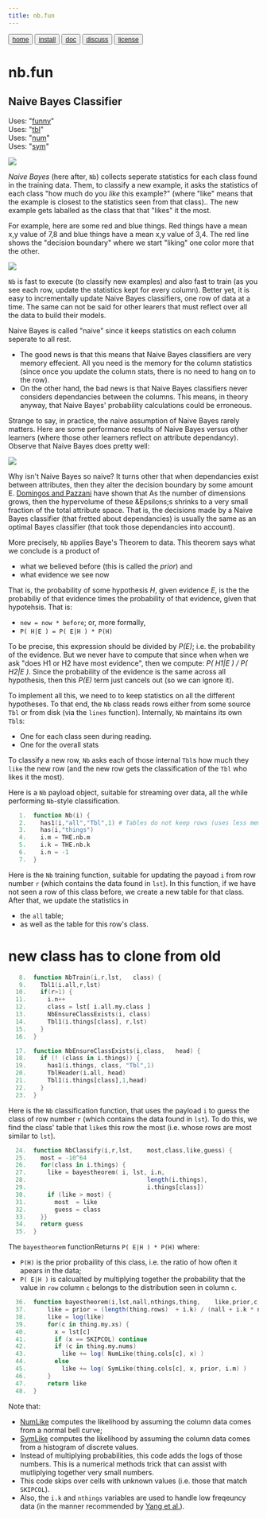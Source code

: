 ```yaml
---
title: nb.fun
---
```


<button class="button button1"><a href="/fun/index">home</a></button>   <button class="button button2"><a href="/fun/INSTALL">install</a></button>   <button class="button button1"><a href="/fun/ABOUT">doc</a></button>   <button class="button button2"><a href="http://github.com/timm/fun/issues">discuss</a></button>    <button class="button button1"><a href="/fun/LICENSE">license</a></button> <br>



# nb.fun
## Naive Bayes Classifier

Uses:  "[funny](funny)"<br>
Uses:  "[tbl](tbl)"<br>
Uses:  "[num](num)"<br>
Uses:  "[sym](sym)"<br>

<img src="http://yuml.me/diagram/plain;dir:lr/class/[Nb||NbLike();]1-things-1*[Tbl], [Tbl]1-*[Num||NumLike();], [Tbl]1-*[Sym||SymLike()]">

_Naive Bayes_ (here after, `Nb`) collects seperate statistics
for each class found in the training data.
Them, to classify a new example, it asks the statistics of
each class "how much do you _like_ this example?"
(where "like" means that the example is closest to the statistics
seen from that class)..
The new example gets laballed as the class that
 that "likes" it the most.

For example, here are some red and blue things.
Red things have a mean x,y value of 7,8 and blue things have a mean x,y value of 3,4.
The red line shows the "decision boundary" where we start "liking" one color
more that the other. 

![](assets/img/bayes102.png)

`Nb`  is fast to execute (to classify new examples) and  also fast to train
(as you see each row, update the statistics kept for every column).
Better yet, it is easy to incrementally update Naive Bayes classifiers, one row
of data at a time. The  same can not be said for other learers that must reflect
over all the data to build their models.

Naive Bayes is called "naive" since it keeps statistics on each
column seperate to all rest.

-  The good news is that this means
that Naive Bayes classifiers are very memory effecient. All
you need is the memory for the column statistics
(since once you  update the column stats, there is no need to hang on to the row).
- On the other hand, the bad news is that Naive Bayes classifiers never considers dependancies
between the columns. This means, in theory anyway, that Naive Bayes' probability
calculations could be erroneous.

Strange to say, in practice, the naive assumption of
 Naive Bayes 
 rarely matters. Here are some performance results
of Naive Bayes versus other learners (where those other learners reflect
on attribute dependancy). Observe that Naive Bayes does pretty well:

[![](assets/img/bayes301.png)](http://engr.case.edu/ray_soumya/mlrg/optimality_of_nb.pdf)  

Why isn't Naive Bayes so naive?
It turns other that
when  dependancies exist between attributes, then they alter the decision boundary by some
amount &Epsilon;. 
[Domingos and Pazzani](http://engr.case.edu/ray_soumya/mlrg/optimality_of_nb.pdf)  have
shown that
As the number of dimensions grows,
then the hypervolume of these &Epsilons;s shrinks to a very small fraction  of the total
attribute space. That is, the decisions made by a Naive Bayes classifier (that fretted
about dependancies) is usually the same as an optimal Bayes classifier (that took
those dependancies into account).

More precisely, `Nb` applies Baye's Theorem to data. This theorem
says what we conclude is a product of

- what we believed before (this is called the _prior_) and 
- what evidence we see now

That is, the probability of some hypothesis _H_,
 given evidence _E_, is
 the
the probabiliy of that evidence times the probability of that evidence, given that hypotehsis. That is:

- `new = now * before`;  or, more formally, 
- `P( H|E ) = P( E|H ) * P(H)`  

To be precise, this expression should be  divided by 
_P(E)_; i.e. the probability of the evidence. But we never have to compute that since when
when  we ask "does H1 or H2 have most evidence", then we compute:
 _P( H1|E ) / P( H2|E )_. 
Since the probability of the 
evidence is the same across all hypothesis, then this _P(E)_ term
just cancels out (so we can ignore it).

To implement all this, we need to to keep statistics on all the different
hypotheses.
To that end, the `Nb` class reads rows either from some source `Tbl` or from
disk (via the `lines` function).  Internally, `Nb` maintains its
own `Tbl`s:

- One for each class seen during reading.
- One for the overall stats
 
To classify a new row, `Nb` asks each of those internal `Tbl`s how
much they `like` the new row (and the new row gets the classification
of the `Tbl` who likes it the most).

Here is a `Nb` payload object,
suitable for streaming over data, all the while
performing `Nb`-style classification.


```awk
   1.  function Nb(i) {
   2.    has1(i,"all","Tbl",1) # Tables do not keep rows (uses less memory).
   3.    has(i,"things")
   4.    i.m = THE.nb.m
   5.    i.k = THE.nb.k
   6.    i.n = -1
   7.  }
```

Here is the `Nb` training function, suitable for updating
the payoad `i` from row number `r` 
(which contains the data found in `lst`).
In this function, if we have not seen a row of this class before,
we create a new table for that class.
After that, we update the statistics in 

- the `all` table;
- as well as the table for  this row's class.

# new class has to clone from old

```awk
   8.  function NbTrain(i,r,lst,   class) {
   9.    Tbl1(i.all,r,lst)
  10.    if(r>1) {
  11.      i.n++
  12.      class = lst[ i.all.my.class ]
  13.      NbEnsureClassExists(i, class) 
  14.      Tbl1(i.things[class], r,lst)
  15.    }
  16.  }
```

```awk
  17.  function NbEnsureClassExists(i,class,   head) {
  18.    if (! (class in i.things)) {
  19.      has1(i.things, class, "Tbl",1)
  20.      TblHeader(i.all, head)
  21.      Tbl1(i.things[class],1,head)
  22.    }
  23.  }
```
 
Here is the `Nb` classification function, that uses the payload
`i` to guess the class of row number `r`
(which contains the data found in `lst`).
To do this,  we find the  class' table that `like`s this
row the most (i.e. whose rows are most similar to `lst`).

```awk
  24.  function NbClassify(i,r,lst,    most,class,like,guess) {
  25.    most = -10^64
  26.    for(class in i.things) {
  27.      like = bayestheorem( i, lst, i.n, 
  28.                                  length(i.things), 
  29.                                  i.things[class])
  30.      if (like > most) {
  31.        most  = like
  32.        guess = class
  33.    }}
  34.    return guess
  35.  }
```

The `bayestheorem` functionReturns `P( E|H ) * P(H)` where:

- `P(H)` is the prior probaility of this class,
i.e. the ratio of how often it apears in the data;
- `P( E|H )` is calcualted by multiplying together the probability
that the value in `row` column `c` belongs to the distribution seen  in column `c`.

```awk
  36.  function bayestheorem(i,lst,nall,nthings,thing,    like,prior,c,x,inc) {
  37.      like = prior = (length(thing.rows)  + i.k) / (nall + i.k * nthings)
  38.      like = log(like)
  39.      for(c in thing.my.xs) {
  40.        x = lst[c]
  41.        if (x == SKIPCOL) continue
  42.        if (c in thing.my.nums)
  43.          like += log( NumLike(thing.cols[c], x) )
  44.        else
  45.          like += log( SymLike(thing.cols[c], x, prior, i.m) )
  46.      }
  47.      return like
  48.  }
```

Note that:

- [NumLike](num.md#like) computes the likelihood by assuming the column data comes from a normal bell curve;
- [SymLike](sym.md#like) computes the likelihood by assuming the column data comes from a histogram
  of discrete values.
- Instead of multiplying probabilities, this code adds the logs of those numbers.
  This is a numerical methods trick that can assist with mutliplying together very small numbers.
- This code skips over cells with unknown values (i.e. those that match `SKIPCOL`).
- Also, the `i.k` and `nthings` variables are used to handle low freqeuncy data 
  (in the manner recommended by 
  [Yang et al.](http://citeseerx.ist.psu.edu/viewdoc/download?doi=10.1.1.72.8235&rep=rep1&type=pdf)). 


